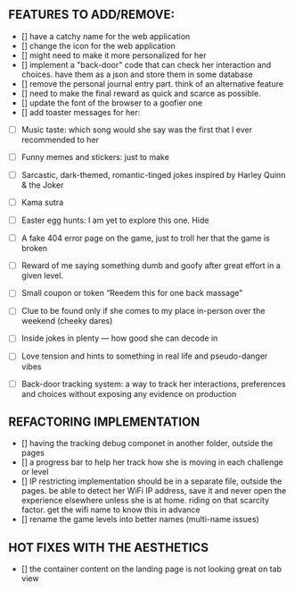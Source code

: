 ## FEATURES TO ADD/REMOVE:
- [] have a catchy name for the web application
- [] change the icon for the web application
- [] might need to make it more personalized for her
- [] implement a "back-door" code that can check her interaction and choices. have them as a json and store them in some database
- [] remove the personal journal entry part. think of an alternative feature
- [] need to make the final reward as quick and scarce as possible.
- [] update the font of the browser to a goofier one
- [] add toaster messages for her: 

- [ ] Music taste: which song would she say was the first that I ever recommended to her
- [ ] Funny memes and stickers: just to make
- [ ] Sarcastic, dark-themed, romantic-tinged jokes inspired by Harley Quinn & the Joker
- [ ] Kama sutra
- [ ] Easter egg hunts: I am yet to explore this one. Hide
- [ ] A fake 404 error page on the game, just to troll her that the game is broken
- [ ] Reward of me saying something dumb and goofy after great effort in a given level.
- [ ] Small coupon or token “Reedem this for one back massage”
- [ ] Clue to be found only if she comes to my place in-person over the weekend (cheeky dares)
- [ ] Inside jokes in plenty — how good she can decode in
- [ ] Love tension and hints to something in real life and pseudo-danger vibes
- [ ] Back-door tracking system: a way to track her interactions, preferences and choices without exposing any evidence on production



## REFACTORING IMPLEMENTATION
- [] having the tracking debug componet in another folder, outside the pages
- [] a progress bar to help her track how she is moving in each challenge or level
- [] IP restricting implementation should be in a separate file, outside the pages. be able to detect her WiFi IP address, save it and never open the experience elsewhere unless she is at home. 
riding on that scarcity factor. get the wifi name to know this in advance
- [] rename the game levels into better names (multi-name issues)


## HOT FIXES WITH THE AESTHETICS
- [] the container content on the landing page is not looking great on tab view